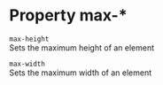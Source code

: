 # Property max-*

`max-height`  
Sets the maximum height of an element

`max-width`  
Sets the maximum width of an element
